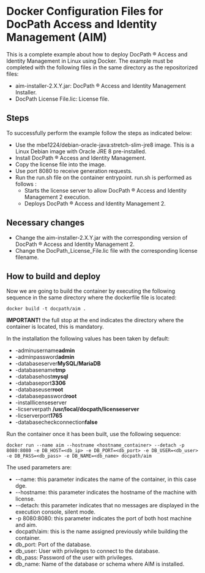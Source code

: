 # Docker Configuration Files for DocPath Access and Identity Management (AIM)

This is a complete example about how to deploy DocPath ® Access and Identity Management in Linux using Docker. The example must be completed with the following files in the same directory as the repositorized files:

- aim-installer-2.X.Y.jar: DocPath ® Access and Identity Management Installer.
- DocPath License File.lic: License file.
 
## Steps 
To successfully perform the example follow the steps as indicated below:
- Use the mbe1224/debian-oracle-java:stretch-slim-jre8 image. This is a Linux Debian image with Oracle JRE 8 pre-installed.
- Install DocPath ® Access and Identity Management.
- Copy the license file into the image.
- Use port 8080 to receive generation requests.
- Run the run.sh file on the container entrypoint. run.sh is performed as follows :
  - Starts the license server to allow DocPath ® Access and Identity Management 2 execution.
  - Deploys DocPath ® Access and Identity Management 2.

## Necessary changes
- Change the aim-installer-2.X.Y.jar with the corresponding version of DocPath ® Access and Identity Management 2.
- Change the DocPath_License_File.lic file with the corresponding license filename.

## How to build and deploy
Now we are going to build the container by executing the following sequence in the same directory where the dockerfile file is located:

`docker build -t docpath/aim . `

**IMPORTANT!** the full stop at the end indicates the directory where the container is located, this is mandatory.

In the installation the following values has been taken by default:
- -adminusername**admin**
- -adminpassword**admin**
- -databaseserver**MySQL/MariaDB** 
- -databasename**tmp** 
- -databasehost**mysql** 
- -databaseport**3306** 
- -databaseuser**root**
- -databasepassword**root**
- -installlicenseserver 
- -licserverpath **/usr/local/docpath/licenseserver**
- -licserverport**1765**
- -databasecheckconnection**false**

Run the container once it has been built, use the following sequence:

`docker run --name aim --hostname <hostname_container> --detach -p 8080:8080 -e DB_HOST=<db_ip> -e DB_PORT=<db_port> -e DB_USER=<db_user> -e DB_PASS=<db_pass> -e DB_NAME=<db_name> docpath/aim`

The used parameters are:
- --name: this parameter indicates the name of the container, in this case dge.
- --hostname: this parameter indicates the hostname of the machine with license.
- --detach: this parameter indicates that no messages are displayed in the execution console, silent mode.
- -p 8080:8080: this parameter indicates the port of both host machine and aim.
- docpath/aim: this is the name assigned previously while building the container.
- db_port: Port of the database.
- db_user: User with privileges to connect to the database.
- db_pass: Password of the user with privileges.
- db_name: Name of the database or schema where AIM is installed.
